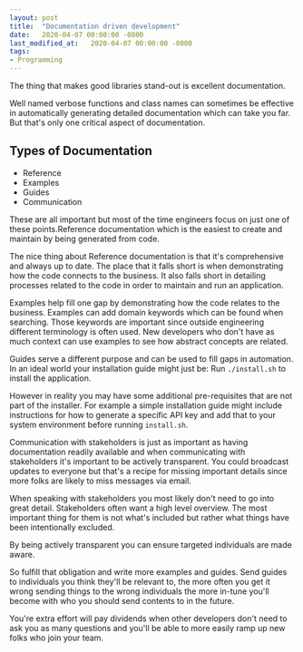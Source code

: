 ```yaml
---
layout: post
title:  "Documentation driven development"
date:   2020-04-07 00:00:00 -0800
last_modified_at:   2020-04-07 00:00:00 -0800
tags:
- Programming
---
```


The thing that makes good libraries stand-out is excellent documentation.

Well named verbose functions and class names can sometimes be effective in automatically generating detailed documentation which can take you far. But that's only one critical aspect of documentation.

## Types of Documentation
* Reference
* Examples
* Guides
* Communication

These are all important but most of the time engineers focus on just one of these points.Reference documentation which is the easiest to create and maintain by being generated from code.

The nice thing about Reference documentation is that it's comprehensive and always up to date. The place that it falls short is when demonstrating how the code connects to the business. It also falls short in detailing processes related to the code in order to maintain and run an application.

Examples help fill one gap by demonstrating how the code relates to the business. Examples can add domain keywords which can be found when searching. Those keywords are important since outside engineering different terminology is often used. New developers who don't have as much context can use examples to see how abstract concepts are related.

Guides serve a different purpose and can be used to fill gaps in automation. In an ideal world your installation guide might just be:  Run `./install.sh` to install the application.

However in reality you may have some additional pre-requisites that are not part of the installer. For example a simple installation guide might include instructions for how to generate a specific API key and add that to your system environment before running `install.sh`.

Communication with stakeholders is just as important as having documentation readily available and when communicating with stakeholders it's important to be actively transparent. You could broadcast updates to everyone but that's a recipe for missing important details since more folks are likely to miss messages via email.

When speaking with stakeholders you most likely don't need to go into great detail. Stakeholders often want a high level overview. The most important thing for them is not what's included but rather what things have been intentionally excluded.

By being actively transparent you can ensure targeted individuals are made aware. 

So fulfill that obligation and write more examples and guides. Send guides to individuals you think they'll be relevant to, the more often you get it wrong sending things to the wrong individuals the more in-tune you'll become with who you should send contents to in the future. 

You're extra effort will pay dividends when other developers don't need to ask you as many questions and you'll be able to more easily ramp up new folks who join your team.